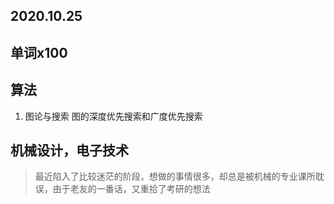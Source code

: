 ## 2020.10.25

## 单词x100

## 算法

1. 图论与搜索  图的深度优先搜索和广度优先搜索

## 机械设计，电子技术

> 最近陷入了比较迷茫的阶段，想做的事情很多，却总是被机械的专业课所耽误，由于老友的一番话，又重拾了考研的想法

